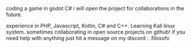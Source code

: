 coding a game in godot C#
i will open the project for collaborations in the future.

experience in PHP, Javascript, Kotlin, C# and C++. Learning Kali linux system.
sometimes collaborating in open source projects on github!
if you need help with anything just hit a message on my discord : .filosofo

